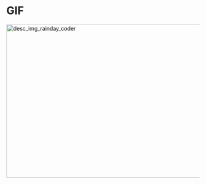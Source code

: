 # GIF
<img src="https://i.pinimg.com/originals/b5/fd/3f/b5fd3fbe984103e08b9482471484394b.gif" height=400 width=600 alt="desc_img_rainday_coder"/>
<br>
